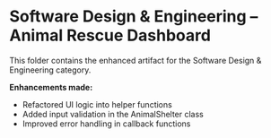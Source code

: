 # Software Design & Engineering – Animal Rescue Dashboard

This folder contains the enhanced artifact for the Software Design & Engineering category.

**Enhancements made:**
- Refactored UI logic into helper functions
- Added input validation in the AnimalShelter class
- Improved error handling in callback functions
